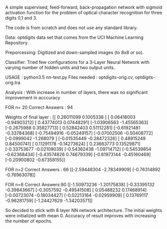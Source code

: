 A simple supervised, feed-forward, back-propagation network with sigmoid activation
function for the problem of optical character recognition for three digits 0,1 and 3.

The code is from scratch and does not use any standard library.

Data:  optdigits data set that comes from the UCI Machine Learning Repository.

Preporcessing: Digitized and down-sampled images (to 8x8 or so).

Classifier: Tried few configurations for a 3-Layer Neural Network with varying number of hidden
units and two output units.

USAGE : python3.5 nn-test.py 
Files needed : optdigits-orig.cv, optdigits-orig.tra

Analysis : 
With increase in number of layers, there was no significant improvement in acccuracy 

FOR n= 20
Correct Answers : 94

Weights of final layer :
[[ 0.26011099  0.1005338 ]
 [ 0.06418003 -0.94903212]
 [ 0.43774013  0.07448291]
 [-1.03906563 -1.45565363]
 [-0.2675988   0.35827713]
 [ 0.52842403  0.51112281]
 [-0.61921481 -0.33784368]
 [-0.75494916 -0.05249157]
 [-0.07002506 -0.50408772]
 [-0.0999042  -1.268079  ]
 [-0.01535449 -0.28472326]
 [ 0.48915249  0.84500741]
 [ 0.11291178 -0.14273624]
 [ 0.23663773  0.13529871]
 [-0.33753677 -0.02109039]
 [-0.54362438 -1.09714712]
 [-0.54539854 -0.62368434]
 [-0.43574826  0.74679339]
 [-0.61973144 -0.45160469]
 [-0.20900802 -0.67358155]]


FOR n=2 
Correct Answers : 66
[[-2.59448304 -2.78349909]
 [-0.76314892 -0.76963078]]


FOR n=8
Correct Answers:90
[[-1.50973236 -1.20175838]
 [-0.33395132 -0.39843667]
 [-0.3057592  -0.49541508]
 [ 0.05488232  0.17468914]
 [-0.00723074 -0.18034427]
 [-0.02213164 -0.02959909]
 [ 0.13769117 -0.96281759]
 [-1.24427629 -1.34203571]]

So decided to stick with 8 layer NN network architecture.
The initial weights were initialized with mean 0.
Accuracy of result improves with increasing the number of epochs.